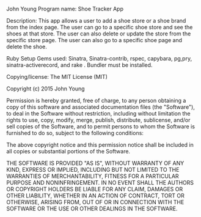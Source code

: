John Young Program name: Shoe Tracker App

Description: This app allows a user to add a shoe store or a shoe brand from the
index page. The user can go to a specific shoe store and see the shoes at that
store. The user can also delete or update the store from the specific store page.
The user can also go to a specific shoe page and delete the shoe. 

Ruby Setup Gems used: Sinatra, Sinatra-contrib, rspec, capybara, pg,pry, sinatra-activerecord, and rake . Bundler must be installed.

Copying/license: The MIT License (MIT)

Copyright (c) 2015 John Young

Permission is hereby granted, free of charge, to any person obtaining a copy of this software and associated documentation files (the "Software"), to deal in the Software without restriction, including without limitation the rights to use, copy, modify, merge, publish, distribute, sublicense, and/or sell copies of the Software, and to permit persons to whom the Software is furnished to do so, subject to the following conditions:

The above copyright notice and this permission notice shall be included in all copies or substantial portions of the Software.

THE SOFTWARE IS PROVIDED "AS IS", WITHOUT WARRANTY OF ANY KIND, EXPRESS OR IMPLIED, INCLUDING BUT NOT LIMITED TO THE WARRANTIES OF MERCHANTABILITY, FITNESS FOR A PARTICULAR PURPOSE AND NONINFRINGEMENT. IN NO EVENT SHALL THE AUTHORS OR COPYRIGHT HOLDERS BE LIABLE FOR ANY CLAIM, DAMAGES OR OTHER LIABILITY, WHETHER IN AN ACTION OF CONTRACT, TORT OR OTHERWISE, ARISING FROM, OUT OF OR IN CONNECTION WITH THE SOFTWARE OR THE USE OR OTHER DEALINGS IN THE SOFTWARE.
